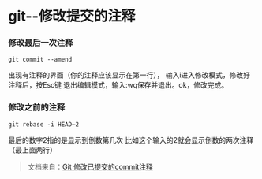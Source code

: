 # git--修改提交的注释

### 修改最后一次注释
```
git commit --amend
```
出现有注释的界面（你的注释应该显示在第一行）， 输入i进入修改模式，修改好注释后，按Esc键 退出编辑模式，输入:wq保存并退出。ok，修改完成。

### 修改之前的注释
```
git rebase -i HEAD~2
```
最后的数字2指的是显示到倒数第几次 比如这个输入的2就会显示倒数的两次注释（最上面两行）


> 文档来自：[Git 修改已提交的commit注释](https://www.jianshu.com/p/098d85a58bf1)

